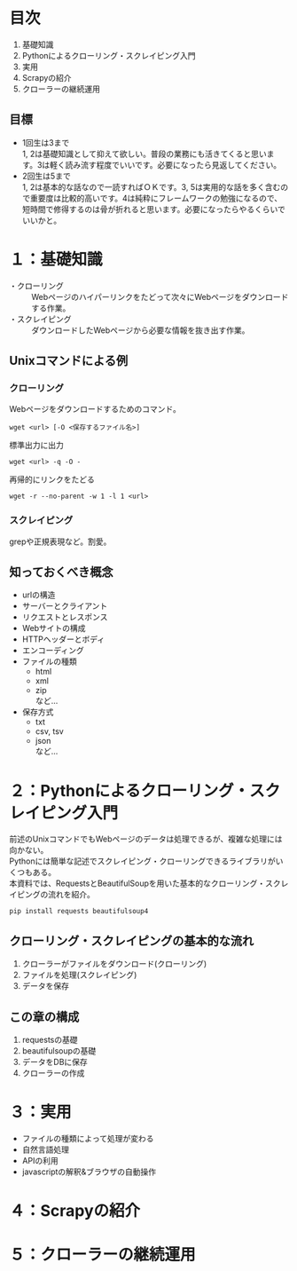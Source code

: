 # 目次
1. 基礎知識
2. Pythonによるクローリング・スクレイピング入門
3. 実用
4. Scrapyの紹介
5. クローラーの継続運用

## 目標
* 1回生は3まで  
    1, 2は基礎知識として抑えて欲しい。普段の業務にも活きてくると思います。3は軽く読み流す程度でいいです。必要になったら見返してください。
* 2回生は5まで  
    1, 2は基本的な話なので一読すればＯＫです。3, 5は実用的な話を多く含むので重要度は比較的高いです。4は純粋にフレームワークの勉強になるので、短時間で修得するのは骨が折れると思います。必要になったらやるくらいでいいかと。


# １：基礎知識
<dl>
  <dt>・クローリング</dt>
  <dd>Webページのハイパーリンクをたどって次々にWebページをダウンロードする作業。</dd>
  <dt>・スクレイピング</dt>
  <dd>ダウンロードしたWebページから必要な情報を抜き出す作業。</dd>
</dl>  

## Unixコマンドによる例

### クローリング
Webページをダウンロードするためのコマンド。  

    wget <url> [-O <保存するファイル名>]

標準出力に出力
    
    wget <url> -q -O -

再帰的にリンクをたどる

    wget -r --no-parent -w 1 -l 1 <url>

### スクレイピング
grepや正規表現など。割愛。

## 知っておくべき概念 
* urlの構造
* サーバーとクライアント
* リクエストとレスポンス
* Webサイトの構成
* HTTPヘッダーとボディ  
* エンコーディング  
* ファイルの種類  
    * html
    * xml
    * zip  
など…  
* 保存方式
    * txt
    * csv, tsv
    * json  
など…


# ２：Pythonによるクローリング・スクレイピング入門
前述のUnixコマンドでもWebページのデータは処理できるが、複雑な処理には向かない。  
Pythonには簡単な記述でスクレイピング・クローリングできるライブラリがいくつもある。  
本資料では、RequestsとBeautifulSoupを用いた基本的なクローリング・スクレイピングの流れを紹介。

    pip install requests beautifulsoup4

## クローリング・スクレイピングの基本的な流れ
1. クローラーがファイルをダウンロード(クローリング)
2. ファイルを処理(スクレイピング)
3. データを保存

## この章の構成
1. requestsの基礎
2. beautifulsoupの基礎
3. データをDBに保存
4. クローラーの作成

# ３：実用
* ファイルの種類によって処理が変わる
* 自然言語処理
* APIの利用
* javascriptの解釈&ブラウザの自動操作

# ４：Scrapyの紹介


# ５：クローラーの継続運用